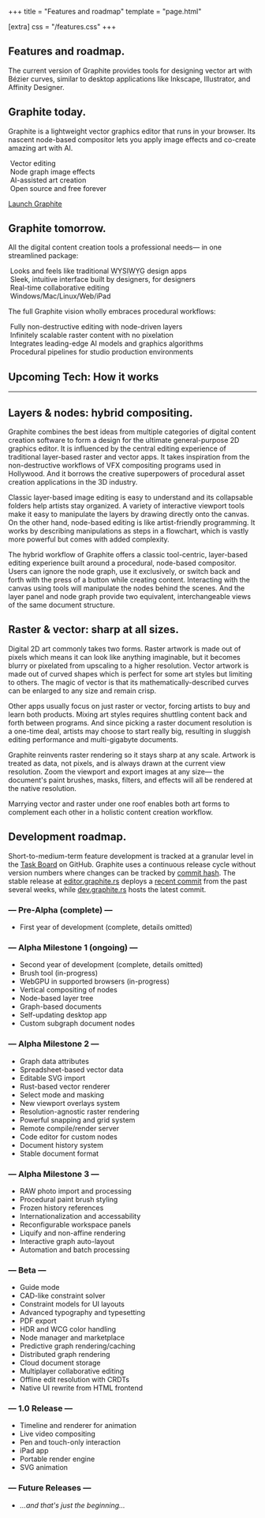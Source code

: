+++
title = "Features and roadmap"
template = "page.html"

[extra]
css = "/features.css"
+++

<section class="section-row">
<div class="section">

# Features and roadmap.

The current version of Graphite provides tools for designing vector art with Bézier curves, similar to desktop applications like Inkscape, Illustrator, and Affinity Designer.
</div>
</section>

<section class="section-row">
<div class="diptych">

<div id="graphite-today" class="section">

## Graphite today.

Graphite is a lightweight vector graphics editor that runs in your browser. Its nascent node-based compositor lets you apply image effects and co-create amazing art with AI.

<div class="informational-group features">
	<div class="informational">
		<img class="atlas" style="--atlas-index: 0" src="https://static.graphite.rs/content/index/icon-atlas-features-preview.png" alt="" />
		<span>Vector editing</span>
	</div>
	<div class="informational">
		<img class="atlas" style="--atlas-index: 1" src="https://static.graphite.rs/content/index/icon-atlas-features-preview.png" alt="" />
		<span>Node graph image effects</span>
	</div>
	<div class="informational">
		<img class="atlas" style="--atlas-index: 2" src="https://static.graphite.rs/content/index/icon-atlas-features-preview.png" alt="" />
		<span>AI-assisted art creation</span>
	</div>
	<div class="informational">
		<img class="atlas" style="--atlas-index: 3" src="https://static.graphite.rs/content/index/icon-atlas-features-preview.png" alt="" />
		<span>Open source and free forever</span>
	</div>
</div>

<a href="https://editor.graphite.rs" class="link arrow">Launch Graphite</a>

</div>
<div id="graphite-tomorrow" class="section">

## Graphite tomorrow.

All the digital content creation tools a professional needs— in one streamlined package:

<div class="informational-group features">
	<div class="informational">
		<img class="atlas" style="--atlas-index: 4" src="https://static.graphite.rs/content/index/icon-atlas-features-preview.png" alt="" />
		<span>Looks and feels like traditional <span style="text-decoration: underline dotted; text-decoration-color: #16323f77;" title="&quot;what you see is what you get&quot;">WYSIWYG</span> design apps</span>
	</div>
	<div class="informational">
		<img class="atlas" style="--atlas-index: 5" src="https://static.graphite.rs/content/index/icon-atlas-features-preview.png" alt="" />
		<span>Sleek, intuitive interface built by designers, for designers</span>
	</div>
	<div class="informational">
		<img class="atlas" style="--atlas-index: 6" src="https://static.graphite.rs/content/index/icon-atlas-features-preview.png" alt="" />
		<span>Real-time collaborative editing</span>
	</div>
	<div class="informational">
		<img class="atlas" style="--atlas-index: 7" src="https://static.graphite.rs/content/index/icon-atlas-features-preview.png" alt="" />
		<span>Windows/Mac/Linux/Web/iPad</span>
	</div>
</div>

The full Graphite vision wholly embraces procedural workflows:

<div class="informational-group features">
	<div class="informational">
		<img class="atlas" style="--atlas-index: 8" src="https://static.graphite.rs/content/index/icon-atlas-features-preview.png" alt="" />
		<span>Fully non-destructive editing with node-driven layers</span>
	</div>
	<div class="informational">
		<img class="atlas" style="--atlas-index: 9" src="https://static.graphite.rs/content/index/icon-atlas-features-preview.png" alt="" />
		<span>Infinitely scalable raster content with no pixelation</span>
	</div>
	<div class="informational">
		<img class="atlas" style="--atlas-index: 10" src="https://static.graphite.rs/content/index/icon-atlas-features-preview.png" alt="" />
		<span>Integrates leading-edge AI models and graphics algorithms</span>
	</div>
	<div class="informational">
		<img class="atlas" style="--atlas-index: 11" src="https://static.graphite.rs/content/index/icon-atlas-features-preview.png" alt="" />
		<span>Procedural pipelines for studio production environments</span>
	</div>
</div>

</div>

</div>
</section>

<section id="upcoming-tech" class="feature-box">
<div class="box">

<h1 class="box-header">Upcoming Tech: How it works</h1>

---

<!-- Graphite's concept is unique among graphics editors and requires some explanation. Here's a glimpse at that secret sauce. -->

<div class="diptych">

<div class="section">

## Layers & nodes: hybrid compositing.

Graphite combines the best ideas from multiple categories of digital content creation software to form a design for the ultimate general-purpose 2D graphics editor. It is influenced by the central editing experience of traditional layer-based raster and vector apps. It takes inspiration from the non-destructive workflows of VFX compositing programs used in Hollywood. And it borrows the creative superpowers of procedural asset creation applications in the 3D industry.

Classic layer-based image editing is easy to understand and its collapsable folders help artists stay organized. A variety of interactive viewport tools make it easy to manipulate the layers by drawing directly onto the canvas. On the other hand, node-based editing is like artist-friendly programming. It works by describing manipulations as steps in a flowchart, which is vastly more powerful but comes with added complexity.

The hybrid workflow of Graphite offers a classic tool-centric, layer-based editing experience built around a procedural, node-based compositor. Users can ignore the node graph, use it exclusively, or switch back and forth with the press of a button while creating content. Interacting with the canvas using tools will manipulate the nodes behind the scenes. And the layer panel and node graph provide two equivalent, interchangeable views of the same document structure.

</div>
<div class="section">

## Raster & vector: sharp at all sizes.

Digital 2D art commonly takes two forms. Raster artwork is made out of pixels which means it can look like anything imaginable, but it becomes blurry or pixelated from upscaling to a higher resolution. Vector artwork is made out of curved shapes which is perfect for some art styles but limiting to others. The magic of vector is that its mathematically-described curves can be enlarged to any size and remain crisp.

Other apps usually focus on just raster or vector, forcing artists to buy and learn both products. Mixing art styles requires shuttling content back and forth between programs. And since picking a raster document resolution is a one-time deal, artists may choose to start really big, resulting in sluggish editing performance and multi-gigabyte documents.

Graphite reinvents raster rendering so it stays sharp at any scale. Artwork is treated as data, not pixels, and is always drawn at the current view resolution. Zoom the viewport and export images at any size— the document's paint brushes, masks, filters, and effects will all be rendered at the native resolution.

Marrying vector and raster under one roof enables both art forms to complement each other in a holistic content creation workflow.

</div>

</div>

</div>
</section>

<section class="section-row">
<div class="section">

## Development roadmap.

Short-to-medium-term feature development is tracked at a granular level in the [Task Board](https://github.com/GraphiteEditor/Graphite/projects/1) on GitHub. Graphite uses a continuous release cycle without version numbers where changes can be tracked by [commit hash](https://github.com/GraphiteEditor/Graphite/commits/master). The stable release at [editor.graphite.rs](https://editor.graphite.rs) deploys a [recent commit](https://github.com/GraphiteEditor/Graphite/releases/tag/latest-stable) from the past several weeks, while [dev.graphite.rs](https://dev.graphite.rs) hosts the latest commit.

<h3>— Pre-Alpha (complete) —</h3>
<ul>
<li>First year of development (complete, details omitted)</li>
</ul>
<h3>— Alpha Milestone 1 (ongoing) —</h3>
<ul>
	<li>Second year of development (complete, details omitted)</li>
	<li>Brush tool (in-progress)</li>
	<li>WebGPU in supported browsers (in-progress)</li>
	<li>Vertical compositing of nodes</li>
	<li>Node-based layer tree</li>
	<li>Graph-based documents</li>
	<li>Self-updating desktop app</li>
	<li>Custom subgraph document nodes</li>
</ul>
<h3>— Alpha Milestone 2 —</h3>
<ul>
	<li>Graph data attributes</li>
	<li>Spreadsheet-based vector data</li>
	<li>Editable SVG import</li>
	<li>Rust-based vector renderer</li>
	<li>Select mode and masking</li>
	<li>New viewport overlays system</li>
	<li>Resolution-agnostic raster rendering</li>
	<li>Powerful snapping and grid system</li>
	<li>Remote compile/render server</li>
	<li>Code editor for custom nodes</li>
	<li>Document history system</li>
	<li>Stable document format</li>
</ul>
<h3>— Alpha Milestone 3 —</h3>
<ul>
	<li>RAW photo import and processing</li>
	<li>Procedural paint brush styling</li>
	<li>Frozen history references</li>
	<li>Internationalization and accessability</li>
	<li>Reconfigurable workspace panels</li>
	<li>Liquify and non-affine rendering</li>
	<li>Interactive graph auto-layout</li>
	<li>Automation and batch processing</li>
</ul>
<h3>— Beta —</h3>
<ul>
	<li>Guide mode</li>
	<li>CAD-like constraint solver</li>
	<li>Constraint models for UI layouts</li>
	<li>Advanced typography and typesetting</li>
	<li>PDF export</li>
	<li>HDR and WCG color handling</li>
	<li>Node manager and marketplace</li>
	<li>Predictive graph rendering/caching</li>
	<li>Distributed graph rendering</li>
	<li>Cloud document storage</li>
	<li>Multiplayer collaborative editing</li>
	<li>Offline edit resolution with CRDTs</li>
	<li>Native UI rewrite from HTML frontend</li>
</ul>
<h3>— 1.0 Release —</h3>
<ul>
	<li>Timeline and renderer for animation</li>
	<li>Live video compositing</li>
	<li>Pen and touch-only interaction</li>
	<li>iPad app</li>
	<li>Portable render engine</li>
	<li>SVG animation</li>
</ul>
<h3>— Future Releases —</h3>
<ul>
	<li><em>…and that's just the beginning…</em></li>
</ul>

</div>
</section>
